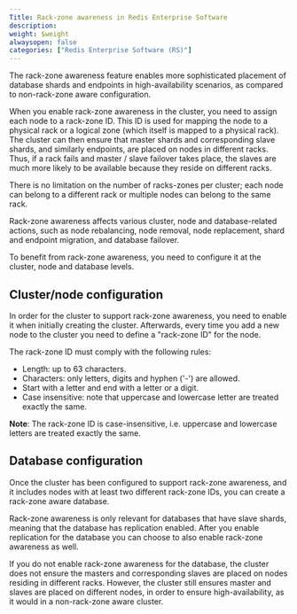 ```yaml
---
Title: Rack-zone awareness in Redis Enterprise Software
description: 
weight: $weight
alwaysopen: false
categories: ["Redis Enterprise Software (RS)"]
---
```

The rack-zone awareness feature enables more sophisticated placement of
database shards and endpoints in high-availability scenarios, as
compared to non-rack-zone aware configuration.

When you enable rack-zone awareness in the cluster, you need to assign
each node to a rack-zone ID. This ID is used for mapping the node to a
physical rack or a logical zone (which itself is mapped to a physical
rack). The cluster can then ensure that master shards and corresponding
slave shards, and similarly endpoints, are placed on nodes in different
racks. Thus, if a rack fails and master / slave failover takes place,
the slaves are much more likely to be available because they reside on
different racks.

There is no limitation on the number of racks-zones per cluster; each
node can belong to a different rack or multiple nodes can belong to the
same rack.

Rack-zone awareness affects various cluster, node and database-related
actions, such as node rebalancing, node removal, node replacement, shard
and endpoint migration, and database failover.

To benefit from rack-zone awareness, you need to configure it at the
cluster, node and database levels.

## Cluster/node configuration

In order for the cluster to support rack-zone awareness, you need to
enable it when initially creating the cluster. Afterwards, every time
you add a new node to the cluster you need to define a "rack-zone ID"
for the node.

The rack-zone ID must comply with the following rules:

- Length: up to 63 characters.
- Characters: only letters, digits and hyphen ('-') are allowed.
- Start with a letter and end with a letter or a digit.
- Case insensitive: note that uppercase and lowercase letter are
    treated exactly the same.

**Note**: The rack-zone ID is case-insensitive, i.e. uppercase and
lowercase letters are treated exactly the same.

## Database configuration

Once the cluster has been configured to support rack-zone awareness, and
it includes nodes with at least two different rack-zone IDs, you can
create a rack-zone aware database.

Rack-zone awareness is only relevant for databases that have slave
shards, meaning that the database has replication enabled. After you
enable replication for the database you can choose to also enable
rack-zone awareness as well.

If you do not enable rack-zone awareness for the database, the cluster
does not ensure the masters and corresponding slaves are placed on nodes
residing in different racks. However, the cluster still ensures master
and slaves are placed on different nodes, in order to ensure
high-availability, as it would in a non-rack-zone aware cluster.

 
